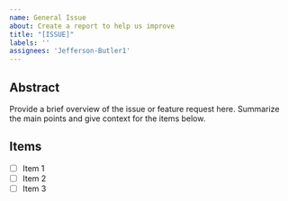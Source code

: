 ```yaml
---
name: General Issue
about: Create a report to help us improve
title: "[ISSUE]"
labels: ''
assignees: 'Jefferson-Butler1'
---
```


## Abstract

Provide a brief overview of the issue or feature request here. Summarize the main points and give context for the items below.

## Items

- [ ] Item 1
- [ ] Item 2
- [ ] Item 3